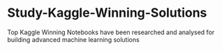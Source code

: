 # Study-Kaggle-Winning-Solutions
Top Kaggle Winning Notebooks have been researched and analysed for building advanced machine learning solutions

